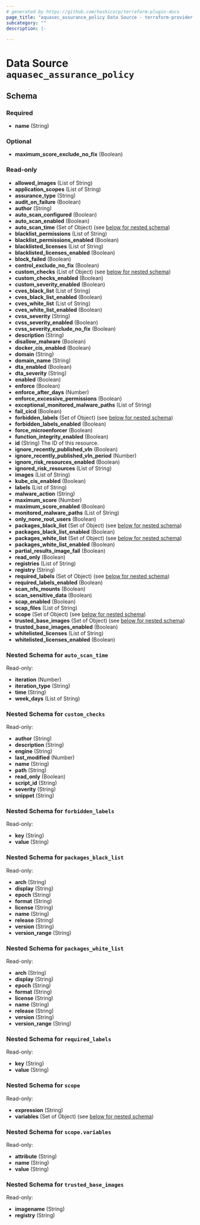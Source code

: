 ```yaml
---
# generated by https://github.com/hashicorp/terraform-plugin-docs
page_title: "aquasec_assurance_policy Data Source - terraform-provider-aquasec"
subcategory: ""
description: |-
  
---
```


# Data Source `aquasec_assurance_policy`





<!-- schema generated by tfplugindocs -->
## Schema

### Required

- **name** (String)

### Optional

- **maximum_score_exclude_no_fix** (Boolean)

### Read-only

- **allowed_images** (List of String)
- **application_scopes** (List of String)
- **assurance_type** (String)
- **audit_on_failure** (Boolean)
- **author** (String)
- **auto_scan_configured** (Boolean)
- **auto_scan_enabled** (Boolean)
- **auto_scan_time** (Set of Object) (see [below for nested schema](#nestedatt--auto_scan_time))
- **blacklist_permissions** (List of String)
- **blacklist_permissions_enabled** (Boolean)
- **blacklisted_licenses** (List of String)
- **blacklisted_licenses_enabled** (Boolean)
- **block_failed** (Boolean)
- **control_exclude_no_fix** (Boolean)
- **custom_checks** (List of Object) (see [below for nested schema](#nestedatt--custom_checks))
- **custom_checks_enabled** (Boolean)
- **custom_severity_enabled** (Boolean)
- **cves_black_list** (List of String)
- **cves_black_list_enabled** (Boolean)
- **cves_white_list** (List of String)
- **cves_white_list_enabled** (Boolean)
- **cvss_severity** (String)
- **cvss_severity_enabled** (Boolean)
- **cvss_severity_exclude_no_fix** (Boolean)
- **description** (String)
- **disallow_malware** (Boolean)
- **docker_cis_enabled** (Boolean)
- **domain** (String)
- **domain_name** (String)
- **dta_enabled** (Boolean)
- **dta_severity** (String)
- **enabled** (Boolean)
- **enforce** (Boolean)
- **enforce_after_days** (Number)
- **enforce_excessive_permissions** (Boolean)
- **exceptional_monitored_malware_paths** (List of String)
- **fail_cicd** (Boolean)
- **forbidden_labels** (Set of Object) (see [below for nested schema](#nestedatt--forbidden_labels))
- **forbidden_labels_enabled** (Boolean)
- **force_microenforcer** (Boolean)
- **function_integrity_enabled** (Boolean)
- **id** (String) The ID of this resource.
- **ignore_recently_published_vln** (Boolean)
- **ignore_recently_published_vln_period** (Number)
- **ignore_risk_resources_enabled** (Boolean)
- **ignored_risk_resources** (List of String)
- **images** (List of String)
- **kube_cis_enabled** (Boolean)
- **labels** (List of String)
- **malware_action** (String)
- **maximum_score** (Number)
- **maximum_score_enabled** (Boolean)
- **monitored_malware_paths** (List of String)
- **only_none_root_users** (Boolean)
- **packages_black_list** (Set of Object) (see [below for nested schema](#nestedatt--packages_black_list))
- **packages_black_list_enabled** (Boolean)
- **packages_white_list** (Set of Object) (see [below for nested schema](#nestedatt--packages_white_list))
- **packages_white_list_enabled** (Boolean)
- **partial_results_image_fail** (Boolean)
- **read_only** (Boolean)
- **registries** (List of String)
- **registry** (String)
- **required_labels** (Set of Object) (see [below for nested schema](#nestedatt--required_labels))
- **required_labels_enabled** (Boolean)
- **scan_nfs_mounts** (Boolean)
- **scan_sensitive_data** (Boolean)
- **scap_enabled** (Boolean)
- **scap_files** (List of String)
- **scope** (Set of Object) (see [below for nested schema](#nestedatt--scope))
- **trusted_base_images** (Set of Object) (see [below for nested schema](#nestedatt--trusted_base_images))
- **trusted_base_images_enabled** (Boolean)
- **whitelisted_licenses** (List of String)
- **whitelisted_licenses_enabled** (Boolean)

<a id="nestedatt--auto_scan_time"></a>
### Nested Schema for `auto_scan_time`

Read-only:

- **iteration** (Number)
- **iteration_type** (String)
- **time** (String)
- **week_days** (List of String)


<a id="nestedatt--custom_checks"></a>
### Nested Schema for `custom_checks`

Read-only:

- **author** (String)
- **description** (String)
- **engine** (String)
- **last_modified** (Number)
- **name** (String)
- **path** (String)
- **read_only** (Boolean)
- **script_id** (String)
- **severity** (String)
- **snippet** (String)


<a id="nestedatt--forbidden_labels"></a>
### Nested Schema for `forbidden_labels`

Read-only:

- **key** (String)
- **value** (String)


<a id="nestedatt--packages_black_list"></a>
### Nested Schema for `packages_black_list`

Read-only:

- **arch** (String)
- **display** (String)
- **epoch** (String)
- **format** (String)
- **license** (String)
- **name** (String)
- **release** (String)
- **version** (String)
- **version_range** (String)


<a id="nestedatt--packages_white_list"></a>
### Nested Schema for `packages_white_list`

Read-only:

- **arch** (String)
- **display** (String)
- **epoch** (String)
- **format** (String)
- **license** (String)
- **name** (String)
- **release** (String)
- **version** (String)
- **version_range** (String)


<a id="nestedatt--required_labels"></a>
### Nested Schema for `required_labels`

Read-only:

- **key** (String)
- **value** (String)


<a id="nestedatt--scope"></a>
### Nested Schema for `scope`

Read-only:

- **expression** (String)
- **variables** (Set of Object) (see [below for nested schema](#nestedobjatt--scope--variables))

<a id="nestedobjatt--scope--variables"></a>
### Nested Schema for `scope.variables`

Read-only:

- **attribute** (String)
- **name** (String)
- **value** (String)



<a id="nestedatt--trusted_base_images"></a>
### Nested Schema for `trusted_base_images`

Read-only:

- **imagename** (String)
- **registry** (String)


